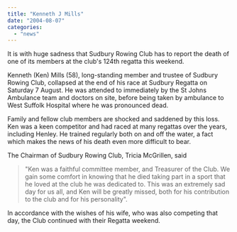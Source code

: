 ```yaml
---
title: "Kenneth J Mills"
date: "2004-08-07"
categories: 
  - "news"
---
```


It is with huge sadness that Sudbury Rowing Club has to report the death of one of its members at the club's 124th regatta this weekend.

Kenneth (Ken) Mills (58), long-standing member and trustee of Sudbury Rowing Club, collapsed at the end of his race at Sudbury Regatta on Saturday 7 August. He was attended to immediately by the St Johns Ambulance team and doctors on site, before being taken by ambulance to West Suffolk Hospital where he was pronounced dead.

Family and fellow club members are shocked and saddened by this loss. Ken was a keen competitor and had raced at many regattas over the years, including Henley. He trained regularly both on and off the water, a fact which makes the news of his death even more difficult to bear.

The Chairman of Sudbury Rowing Club, Tricia McGrillen, said

> "Ken was a faithful committee member, and Treasurer of the Club. We gain some comfort in knowing that he died taking part in a sport that he loved at the club he was dedicated to. This was an extremely sad day for us all, and Ken will be greatly missed, both for his contribution to the club and for his personality".

In accordance with the wishes of his wife, who was also competing that day, the Club continued with their Regatta weekend.
